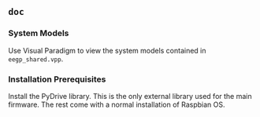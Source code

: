 ## `doc`

### System Models

Use Visual Paradigm to view the system models contained in `eegp_shared.vpp`.

### Installation Prerequisites

Install the PyDrive library. This is the only external library used for the main firmware. The rest come with a normal installation of Raspbian OS.